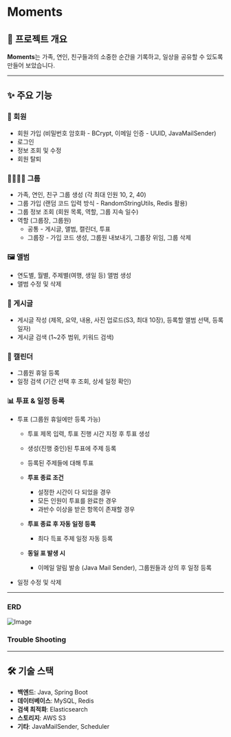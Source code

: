# Moments

## 📖 프로젝트 개요  
**Moments**는 가족, 연인, 친구들과의 소중한 순간을 기록하고, 일상을 공유할 수 있도록 만들어 보았습니다.

---

## ✨ 주요 기능

### 🔐 회원  
- 회원 가입 (비밀번호 암호화 - BCrypt, 이메일 인증 - UUID, JavaMailSender)
- 로그인  
- 정보 조회 및 수정  
- 회원 탈퇴  

### 👨‍👩‍👧‍👦 그룹  
- 가족, 연인, 친구 그룹 생성 (각 최대 인원 10, 2, 40)  
- 그룹 가입 (랜덤 코드 입력 방식 - RandomStringUtils, Redis 활용)  
- 그룹 정보 조회 (회원 목록, 역할, 그룹 지속 일수)  
- 역할 (그룹장, 그룹원)
  - 공통 - 게시글, 앨범, 캘린더, 투표
  - 그룹장 - 가입 코드 생성, 그룹원 내보내기, 그룹장 위임, 그룹 삭제

### 🖼 앨범  
- 연도별, 월별, 주제별(여행, 생일 등) 앨범 생성  
- 앨범 수정 및 삭제  

### 📝 게시글  
- 게시글 작성 (제목, 요약, 내용, 사진 업로드(S3, 최대 10장), 등록할 앨범 선택, 등록 일자)  
- 게시글 검색 (1~2주 범위, 키워드 검색)

### 📅 캘린더 
- 그룹원 휴일 등록  
- 일정 검색 (기간 선택 후 조회, 상세 일정 확인)  

### 📊 투표 & 일정 등록  
- 투표 (그룹원 휴일에만 등록 가능)  
  - 투표 제목 입력, 투표 진행 시간 지정 후 투표 생성
  - 생성(진행 중인)된 투표에 주제 등록
  - 등록된 주제들에 대해 투표

  - **투표 종료 조건**  
    - 설정한 시간이 다 되었을 경우  
    - 모든 인원이 투표를 완료한 경우  
    - 과반수 이상을 받은 항목이 존재할 경우  

  - **투표 종료 후 자동 일정 등록**  
    - 최다 득표 주제 일정 자동 등록
      
  - **동일 표 발생 시**
    - 이메일 알림 발송 (Java Mail Sender), 그룹원들과 상의 후 일정 등록
   
- 일정 수정 및 삭제  

---
### ERD
![Image](https://github.com/user-attachments/assets/12627b38-cd76-40b3-bf6a-5e1a231f9a54)

### Trouble Shooting
---



## 🛠 기술 스택  
- **백엔드**: Java, Spring Boot  
- **데이터베이스**: MySQL, Redis  
- **검색 최적화**: Elasticsearch  
- **스토리지**: AWS S3  
- **기타**: JavaMailSender, Scheduler
